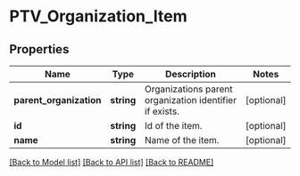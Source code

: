 # PTV_Organization_Item

## Properties
Name | Type | Description | Notes
------------ | ------------- | ------------- | -------------
**parent_organization** | **string** | Organizations parent organization identifier if exists. | [optional] 
**id** | **string** | Id of the item. | [optional] 
**name** | **string** | Name of the item. | [optional] 

[[Back to Model list]](../README.md#documentation-for-models) [[Back to API list]](../README.md#documentation-for-api-endpoints) [[Back to README]](../README.md)


